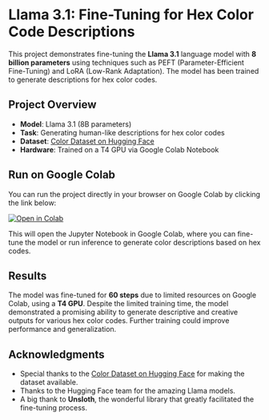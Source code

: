 # Llama 3.1: Fine-Tuning for Hex Color Code Descriptions

This project demonstrates fine-tuning the **Llama 3.1** language model with **8 billion parameters** using techniques such as PEFT (Parameter-Efficient Fine-Tuning) and LoRA (Low-Rank Adaptation). The model has been trained to generate descriptions for hex color codes.

## Project Overview

- **Model**: Llama 3.1 (8B parameters)
- **Task**: Generating human-like descriptions for hex color codes
- **Dataset**: [Color Dataset on Hugging Face](https://huggingface.co/datasets/sreramr/colour)
- **Hardware**: Trained on a T4 GPU via Google Colab Notebook



## Run on Google Colab

You can run the project directly in your browser on Google Colab by clicking the link below:

[![Open in Colab](https://colab.research.google.com/assets/colab-badge.svg)]([https://colab.research.google.com/github/your-username/llama-3.1-hex-color-descriptions/blob/main/your_notebook.ipynb](https://colab.research.google.com/drive/1gVjj_qebnnZAJo1GQtlWzVkuyx_qVkYG?usp=sharing))

This will open the Jupyter Notebook in Google Colab, where you can fine-tune the model or run inference to generate color descriptions based on hex codes.


## Results

The model was fine-tuned for **60 steps** due to limited resources on Google Colab, using a **T4 GPU**. Despite the limited training time, the model demonstrated a promising ability to generate descriptive and creative outputs for various hex color codes. Further training could improve performance and generalization.

## Acknowledgments

- Special thanks to the [Color Dataset on Hugging Face](https://huggingface.co/datasets/sreramr/colour) for making the dataset available.
- Thanks to the Hugging Face team for the amazing Llama models.
- A big thank to **Unsloth**, the wonderful library that greatly facilitated the fine-tuning process.
